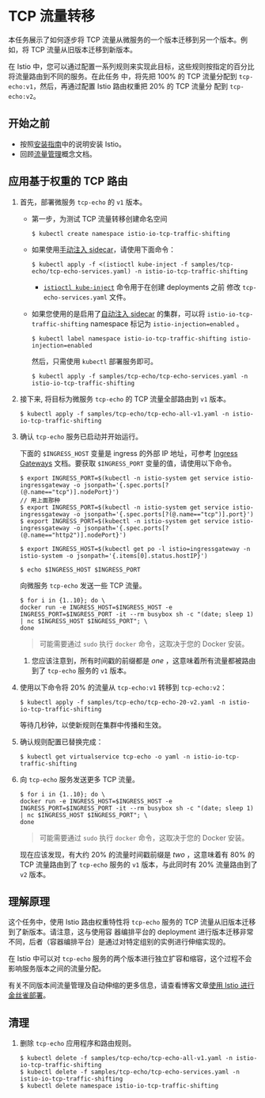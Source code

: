 # TCP 流量转移

本任务展示了如何逐步将 TCP 流量从微服务的一个版本迁移到另一个版本。例如，将 TCP 流量从旧版本迁移到新版本。

在 Istio 中，您可以通过配置一系列规则来实现此目标，这些规则按指定的百分比将流量路由到不同的服务。在此任务 中，将先把 100% 的 TCP 流量分配到 `tcp-echo:v1`，然后，再通过配置 Istio 路由权重把 20% 的 TCP 流量分 配到 `tcp-echo:v2`。



## 开始之前

- 按照[安装指南](https://istio.io/latest/zh/docs/setup/)中的说明安装 Istio。
- 回顾[流量管理](https://istio.io/latest/zh/docs/concepts/traffic-management)概念文档。



## 应用基于权重的 TCP 路由

1. 首先，部署微服务 `tcp-echo` 的 `v1` 版本。

   - 第一步，为测试 TCP 流量转移创建命名空间

     ```shell
     $ kubectl create namespace istio-io-tcp-traffic-shifting
     ```

   - 如果使用[手动注入 sidecar](https://istio.io/latest/zh/docs/setup/additional-setup/sidecar-injection/#manual-sidecar-injection)，请使用下面命令：

     ```shell
     $ kubectl apply -f <(istioctl kube-inject -f samples/tcp-echo/tcp-echo-services.yaml) -n istio-io-tcp-traffic-shifting
     ```

     - [`istioctl kube-inject`](https://istio.io/latest/zh/docs/reference/commands/istioctl/#istioctl-kube-inject) 命令用于在创建 deployments 之前 修改 `tcp-echo-services.yaml` 文件。

   - 如果您使用的是启用了[自动注入 sidecar](https://istio.io/latest/zh/docs/setup/additional-setup/sidecar-injection/#automatic-sidecar-injection) 的集群，可以将 `istio-io-tcp-traffic-shifting` namespace 标记为 `istio-injection=enabled` 。

     ```shell
     $ kubectl label namespace istio-io-tcp-traffic-shifting istio-injection=enabled
     ```

     然后，只需使用 `kubectl` 部署服务即可。

     ```shell
     $ kubectl apply -f samples/tcp-echo/tcp-echo-services.yaml -n istio-io-tcp-traffic-shifting
     ```

2. 接下来, 将目标为微服务 `tcp-echo` 的 TCP 流量全部路由到 `v1` 版本。

   ```shell
   $ kubectl apply -f samples/tcp-echo/tcp-echo-all-v1.yaml -n istio-io-tcp-traffic-shifting
   ```

3. 确认 `tcp-echo` 服务已启动并开始运行。

   下面的 `$INGRESS_HOST` 变量是 ingress 的外部 IP 地址，可参考 [Ingress Gateways](https://istio.io/latest/zh/docs/tasks/traffic-management/ingress/ingress-control/#determining-the-ingress-i-p-and-ports) 文档。要获取 `$INGRESS_PORT` 变量的值，请使用以下命令。

   ```shell
   $ export INGRESS_PORT=$(kubectl -n istio-system get service istio-ingressgateway -o jsonpath='{.spec.ports[?(@.name=="tcp")].nodePort}')
   // 用上面那种
   $ export INGRESS_PORT=$(kubectl -n istio-system get service istio-ingressgateway -o jsonpath='{.spec.ports[?(@.name=="tcp")].port}')
   $ export INGRESS_PORT=$(kubectl -n istio-system get service istio-ingressgateway -o jsonpath='{.spec.ports[?(@.name=="http2")].nodePort}')
   ```

   ```shell
   $ export INGRESS_HOST=$(kubectl get po -l istio=ingressgateway -n istio-system -o jsonpath='{.items[0].status.hostIP}')
   ```

   ```shell
   $ echo $INGRESS_HOST $INGRESS_PORT
   ```

   向微服务 `tcp-echo` 发送一些 TCP 流量。

   ```shell
   $ for i in {1..10}; do \
   docker run -e INGRESS_HOST=$INGRESS_HOST -e INGRESS_PORT=$INGRESS_PORT -it --rm busybox sh -c "(date; sleep 1) | nc $INGRESS_HOST $INGRESS_PORT"; \
   done
   ```

   > 可能需要通过 `sudo` 执行 `docker` 命令，这取决于您的 Docker 安装。

   1. 您应该注意到，所有时间戳的前缀都是 *one* ，这意味着所有流量都被路由到了 `tcp-echo` 服务的 `v1` 版本。

4. 使用以下命令将 20% 的流量从 `tcp-echo:v1` 转移到 `tcp-echo:v2`：

   ```shell
   $ kubectl apply -f samples/tcp-echo/tcp-echo-20-v2.yaml -n istio-io-tcp-traffic-shifting
   ```

   等待几秒钟，以使新规则在集群中传播和生效。

5. 确认规则配置已替换完成：

   ```shell
   $ kubectl get virtualservice tcp-echo -o yaml -n istio-io-tcp-traffic-shifting
   ```

6. 向 `tcp-echo` 服务发送更多 TCP 流量。

   ```shell
   $ for i in {1..10}; do \
   docker run -e INGRESS_HOST=$INGRESS_HOST -e INGRESS_PORT=$INGRESS_PORT -it --rm busybox sh -c "(date; sleep 1) | nc $INGRESS_HOST $INGRESS_PORT"; \
   done
   ```

   > 可能需要通过 `sudo` 执行 `docker` 命令，这取决于您的 Docker 安装。

   现在应该发现，有大约 20% 的流量时间戳前缀是 *two* ，这意味着有 80% 的 TCP 流量路由到了 `tcp-echo` 服务的 `v1` 版本，与此同时有 20% 流量路由到了 `v2` 版本。

## 理解原理

这个任务中，使用 Istio 路由权重特性将 `tcp-echo` 服务的 TCP 流量从旧版本迁移到了新版本。请注意，这与使用容 器编排平台的 deployment 进行版本迁移非常不同，后者（容器编排平台）是通过对特定组别的实例进行伸缩实现的。

在 Istio 中可以对 `tcp-echo` 服务的两个版本进行独立扩容和缩容，这个过程不会影响服务版本之间的流量分配。

有关不同版本间流量管理及自动伸缩的更多信息，请查看博客文章[使用 Istio 进行金丝雀部署](https://istio.io/latest/zh/blog/2017/0.1-canary/)。

## 清理

1. 删除 `tcp-echo` 应用程序和路由规则。

   ```shell
   $ kubectl delete -f samples/tcp-echo/tcp-echo-all-v1.yaml -n istio-io-tcp-traffic-shifting
   $ kubectl delete -f samples/tcp-echo/tcp-echo-services.yaml -n istio-io-tcp-traffic-shifting
   $ kubectl delete namespace istio-io-tcp-traffic-shifting
   ```

   
